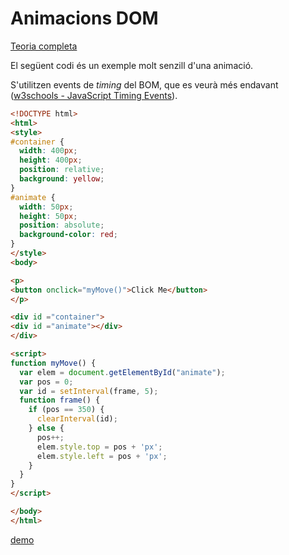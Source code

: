Animacions DOM
=========

[Teoria completa](https://www.w3schools.com/js/js_htmldom_animate.asp)

El següent codi és un exemple molt senzill d'una animació.

S'utilitzen events de _timing_ del BOM, que es veurà més endavant ([w3schools - JavaScript Timing Events](https://www.w3schools.com/js/js_timing.asp)).

```html
<!DOCTYPE html>
<html>
<style>
#container {
  width: 400px;
  height: 400px;
  position: relative;
  background: yellow;
}
#animate {
  width: 50px;
  height: 50px;
  position: absolute;
  background-color: red;
}
</style>
<body>

<p>
<button onclick="myMove()">Click Me</button>
</p> 

<div id ="container">
<div id ="animate"></div>
</div>

<script>
function myMove() {
  var elem = document.getElementById("animate");   
  var pos = 0;
  var id = setInterval(frame, 5);
  function frame() {
    if (pos == 350) {
      clearInterval(id);
    } else {
      pos++; 
      elem.style.top = pos + 'px'; 
      elem.style.left = pos + 'px'; 
    }
  }
}
</script>

</body>
</html>
```

[demo](https://www.w3schools.com/js/tryit.asp?filename=tryjs_dom_animate_3)
